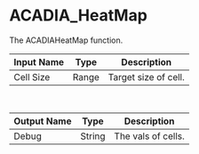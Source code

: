 

# ACADIA_HeatMap

The ACADIAHeatMap function.

|Input Name|Type|Description|
|---|---|---|
|Cell Size|Range|Target size of cell.|


<br>

|Output Name|Type|Description|
|---|---|---|
|Debug|String|The vals of cells.|

